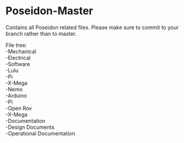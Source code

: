 # Poseidon-Master
Contains all Poseidon related files. Please make sure to commit to your branch rather than to master.

File tree:<br/>
-Mechanical<br/>
-Electrical<br/>
-Software<br/>
  -Lulu<br/>
    -Pi<br/>
    -X-Mega<br/>
  -Nemo<br/>
    -Arduino<br/>
    -Pi<br/>
      -Open Rov<br/>
    -X-Mega<br/>
-Documentation<br/>
  -Design Documents<br/>
  -Operational Documentation<br/>
